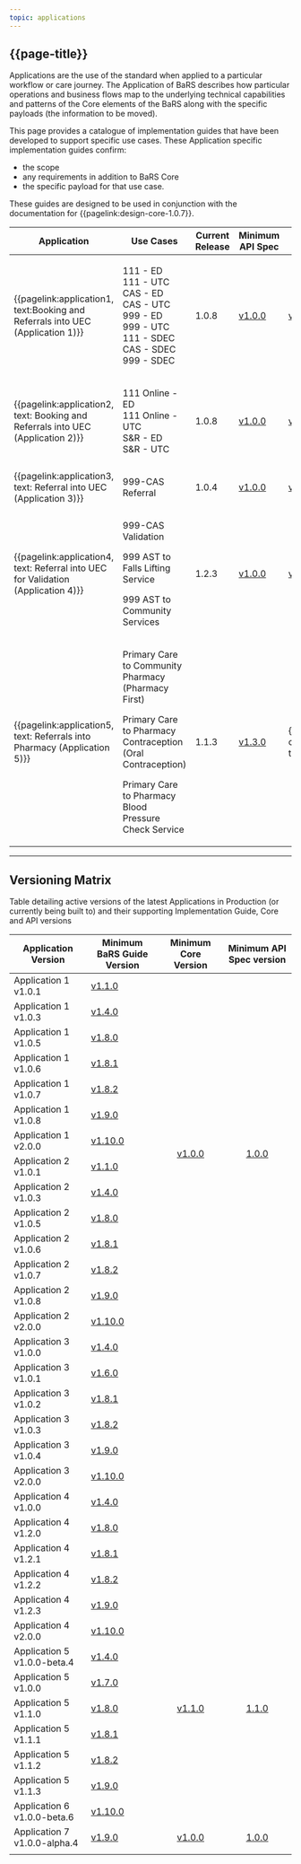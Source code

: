 ```yaml
---
topic: applications
---
```


## {{page-title}}

Applications are the use of the standard when applied to a particular workflow or care journey. The Application of BaRS describes how particular operations and business flows map to the underlying technical capabilities and patterns of the Core elements of the BaRS along with the specific payloads (the information to be moved).

This page provides a catalogue of implementation guides that have been developed to support specific use cases. These Application specific implementation guides confirm:
- the scope
- any requirements in addition to BaRS Core
- the specific payload for that use case.



These guides are designed to be used in conjunction with the documentation for {{pagelink:design-core-1.0.7}}.



| Application                                                                 |  Use Cases                                                     | Current Release | Minimum API Spec | Minimum Core Version |
| ----------------------------------------------------------------------------|--------------------------------------------------------------- | --------------- | --------------- | --------------- |    
| {{pagelink:application1, text:Booking and Referrals into UEC (Application 1)}}  | <p>111 - ED <br>111 - UTC <br>CAS - ED <br>CAS - UTC <br> 999 - ED <br> 999 - UTC <br> 111 - SDEC <br> CAS - SDEC <br> 999 - SDEC <br> </p> | 1.0.8           | <a href="https://digital.nhs.uk/developer/api-catalogue/booking-and-referral-fhir/v1.0.7" target="_blank">v1.0.0</a> | <a href="https://simplifier.net/guide/nhsbookingandreferralstandard/Home/Design/BaRS-Core?version=1.0.0" target="_blank">v1.0.0</a> |
| {{pagelink:application2, text: Booking and Referrals into UEC (Application 2)}} | <p>111 Online - ED <br>111 Online - UTC <br> S&R - ED <br> S&R - UTC <br> <p>               | 1.0.8           | <a href="https://digital.nhs.uk/developer/api-catalogue/booking-and-referral-fhir/v1.0.7" target="_blank">v1.0.0</a> | <a href="https://simplifier.net/guide/nhsbookingandreferralstandard/Home/Design/BaRS-Core?version=1.0.0" target="_blank">v1.0.0</a> |
| {{pagelink:application3, text: Referral into UEC (Application 3)}} | <p>999-CAS Referral<br> | 1.0.4     | <a href="https://digital.nhs.uk/developer/api-catalogue/booking-and-referral-fhir/v1.0.7" target="_blank">v1.0.0</a> | <a href="https://simplifier.net/guide/nhsbookingandreferralstandard/Home/Design/BaRS-Core?version=1.0.0" target="_blank">v1.0.0</a> |
| {{pagelink:application4, text: Referral into UEC for Validation (Application 4)}} | <p>999-CAS Validation<br> <p>999 AST to Falls Lifting Service<br> <p>999 AST to Community Services <br> | 1.2.3     | <a href="https://digital.nhs.uk/developer/api-catalogue/booking-and-referral-fhir/v1.0.7" target="_blank">v1.0.0</a> | <a href="https://simplifier.net/guide/nhsbookingandreferralstandard/Home/Design/BaRS-Core?version=1.0.0" target="_blank">v1.0.0</a> |
| {{pagelink:application5, text: Referrals into Pharmacy (Application 5)}}      | <p>Primary Care to Community Pharmacy (Pharmacy First)<br> <p>Primary Care to Pharmacy Contraception (Oral Contraception) <br> <p>Primary Care to Pharmacy Blood Pressure Check Service<br> | 1.1.3     | <a href="https://digital.nhs.uk/developer/api-catalogue/booking-and-referral-fhir/v1.3.0" target="_blank">v1.3.0</a> | {{pagelink:design-core-1.3.1, text:v1.3.0}} |


<hr>

## Versioning Matrix

Table detailing active versions of the latest Applications in Production (or currently being built to) and their supporting Implementation Guide, Core and API versions

<table>
<thead>
	<tr>
		<th data-no-sort="">Application Version</th>
		<th data-no-sort="">Minimum BaRS Guide Version</th>
		<th data-no-sort="">Minimum Core Version</th>
		<th data-no-sort="">Minimum API Spec version</th>
	</tr>
</thead>
<tbody>
	<tr>
		<td>Application 1 v1.0.1</td>
		<td><a href="https://simplifier.net/guide/nhsbookingandreferralstandard/home?version=1.1.0" target="_blank">v1.1.0</a></td>
		<td rowspan=14 style="text-align: center; vertical-align: middle;"><a href="https://simplifier.net/guide/nhsbookingandreferralstandard/Home/Design/BaRS-Core?version=1.0.0" target="_blank">v1.0.0</a></td>
		<td rowspan=14 style="text-align: center; vertical-align: middle;"><a href="https://digital.nhs.uk/developer/api-catalogue/booking-and-referral-fhir/v1_0_0" target="_blank">1.0.0</a></td>		
	</tr>
	<tr>
		<td>Application 1 v1.0.3</td>
		<td><a href="https://simplifier.net/guide/nhsbookingandreferralstandard/home?version=1.4.0" target="_blank">v1.4.0</a></td>
	</tr>
	<tr>
		<td>Application 1 v1.0.5</td>
		<td><a href="https://simplifier.net/guide/nhsbookingandreferralstandard/home?version=1.8.0" target="_blank">v1.8.0</a></td>
	</tr>
	<tr>
		<td>Application 1 v1.0.6</td>
		<td><a href="https://simplifier.net/guide/nhsbookingandreferralstandard/home?version=1.8.1" target="_blank">v1.8.1</a></td>
	</tr>
	<tr>
		<td>Application 1 v1.0.7</td>
		<td><a href="https://simplifier.net/guide/nhsbookingandreferralstandard/home?version=1.8.2" target="_blank">v1.8.2</a></td>
	</tr>
	<tr>
		<td>Application 1 v1.0.8</td>
		<td><a href="https://simplifier.net/guide/nhsbookingandreferralstandard/home?version=1.8.2" target="_blank">v1.9.0</a></td>
	</tr>
	<tr>
		<td>Application 1 v2.0.0</td>
		<td><a href="https://simplifier.net/guide/nhsbookingandreferralstandard/home?version=1.8.2" target="_blank">v1.10.0</a></td>
	</tr>
	<tr>
		<td>Application 2 v1.0.1</td>
		<td><a href="https://simplifier.net/guide/nhsbookingandreferralstandard/home?version=1.1.0" target="_blank">v1.1.0</a></td>
	</tr>
	<tr>
		<td>Application 2 v1.0.3</td>
		<td><a href="https://simplifier.net/guide/nhsbookingandreferralstandard/home?version=1.4.0" target="_blank">v1.4.0</a></td>
	</tr>
	<tr>
		<td>Application 2 v1.0.5</td>
		<td><a href="https://simplifier.net/guide/nhsbookingandreferralstandard/home?version=1.8.0" target="_blank">v1.8.0</a></td>
	</tr>
	<tr>
		<td>Application 2 v1.0.6</td>
		<td><a href="https://simplifier.net/guide/nhsbookingandreferralstandard/home?version=1.8.1" target="_blank">v1.8.1</a></td>
	</tr>
	<tr>
		<td>Application 2 v1.0.7</td>
		<td><a href="https://simplifier.net/guide/nhsbookingandreferralstandard/home?version=1.8.2" target="_blank">v1.8.2</a></td>
	</tr>
	<tr>
		<td>Application 2 v1.0.8</td>
		<td><a href="https://simplifier.net/guide/nhsbookingandreferralstandard/home?version=1.8.2" target="_blank">v1.9.0</a></td>
	</tr>
	<tr>
		<td>Application 2 v2.0.0</td>
		<td><a href="https://simplifier.net/guide/nhsbookingandreferralstandard/home?version=1.8.2" target="_blank">v1.10.0</a></td>
	</tr>
	<tr>
		<td>Application 3 v1.0.0</td>
		<td><a href="https://simplifier.net/guide/nhsbookingandreferralstandard/home?version=1.4.0" target="_blank">v1.4.0</a></td>
	</tr>
	<tr>
		<td>Application 3 v1.0.1</td>
		<td><a href="https://simplifier.net/guide/nhsbookingandreferralstandard/home?version=1.6.0" target="_blank">v1.6.0</a></td>
	</tr>
	<tr>
		<td>Application 3 v1.0.2</td>
		<td><a href="https://simplifier.net/guide/nhsbookingandreferralstandard/home?version=1.6.0" target="_blank">v1.8.1</a></td>
	</tr>
	<tr>
		<td>Application 3 v1.0.3</td>
		<td><a href="https://simplifier.net/guide/nhsbookingandreferralstandard/home?version=1.8.2" target="_blank">v1.8.2</a></td>
	</tr>
	<tr>
		<td>Application 3 v1.0.4</td>
		<td><a href="https://simplifier.net/guide/nhsbookingandreferralstandard/home?version=1.8.2" target="_blank">v1.9.0</a></td>
	</tr>
	<tr>
		<td>Application 3 v2.0.0</td>
		<td><a href="https://simplifier.net/guide/nhsbookingandreferralstandard/home?version=1.8.2" target="_blank">v1.10.0</a></td>
	</tr>
	<tr>
		<td>Application 4 v1.0.0</td>
		<td><a href="https://simplifier.net/guide/nhsbookingandreferralstandard/home?version=1.4.0" target="_blank">v1.4.0</a></td>
	</tr>
	<tr>
		<td>Application 4 v1.2.0</td>
		<td><a href="https://simplifier.net/guide/nhsbookingandreferralstandard/home?version=1.8.0" target="_blank">v1.8.0</a></td>
	</tr>
	<tr>
		<td>Application 4 v1.2.1</td>
		<td><a href="https://simplifier.net/guide/nhsbookingandreferralstandard/home?version=1.8.0" target="_blank">v1.8.1</a></td>
	</tr>
	<tr>
		<td>Application 4 v1.2.2</td>
		<td><a href="https://simplifier.net/guide/nhsbookingandreferralstandard/home?version=1.8.2" target="_blank">v1.8.2</a></td>
	</tr>
	<tr>
		<td>Application 4 v1.2.3</td>
		<td><a href="https://simplifier.net/guide/nhsbookingandreferralstandard/home?version=1.8.2" target="_blank">v1.9.0</a></td>
	</tr>
	<tr>
		<td>Application 4 v2.0.0</td>
		<td><a href="https://simplifier.net/guide/nhsbookingandreferralstandard/home?version=1.8.2" target="_blank">v1.10.0</a></td>
	</tr>
	<tr>
		<td>Application 5 v1.0.0-beta.4</td>
		<td><a href="https://simplifier.net/guide/nhsbookingandreferralstandard/home?version=1.4.0" target="_blank">v1.4.0</a></td>
		<td rowspan=5 style="text-align: center; vertical-align: middle;"><a href="https://simplifier.net/guide/nhsbookingandreferralstandard/Home/Core/End-to-end-workflow?version=1.4.0" target="_blank">v1.1.0</a></td>
		<td rowspan=5 style="text-align: center; vertical-align: middle;"><a href="https://digital.nhs.uk/developer/api-catalogue/booking-and-referral-fhir/v1_1_0" target="_blank">1.1.0</a></td>
	</tr>
	<tr>
		<td>Application 5 v1.0.0</td>
		<td><a href="https://simplifier.net/guide/nhsbookingandreferralstandard/home?version=1.7.0" target="_blank">v1.7.0</a></td>
	</tr>
	<tr>
		<td>Application 5 v1.1.0</td>
		<td><a href="https://simplifier.net/guide/nhsbookingandreferralstandard/home?version=1.8.0" target="_blank">v1.8.0</a></td>
	</tr>
	<tr>
		<td>Application 5 v1.1.1</td>
		<td><a href="https://simplifier.net/guide/nhsbookingandreferralstandard/home?version=1.8.0" target="_blank">v1.8.1</a></td>
	</tr>
	<tr>
		<td>Application 5 v1.1.2</td>
		<td><a href="https://simplifier.net/guide/nhsbookingandreferralstandard/home?version=1.8.2" target="_blank">v1.8.2</a></td>
	</tr>
	<tr>
		<td>Application 5 v1.1.3</td>
		<td><a href="https://simplifier.net/guide/nhsbookingandreferralstandard/home?version=1.8.2" target="_blank">v1.9.0</a></td>
	</tr>
	<tr>
		<td>Application 6 v1.0.0-beta.6</td>
		<td><a href="https://simplifier.net/guide/nhsbookingandreferralstandard/home?version=1.8.2" target="_blank">v1.10.0</a></td>
	</tr>
	<tr>
		<td>Application 7 v1.0.0-alpha.4</td>
		<td><a href="https://simplifier.net/guide/nhsbookingandreferralstandard/home?version=1.8.2" target="_blank">v1.9.0</a></td>
		<td rowspan=1 style="text-align: center; vertical-align: middle;"><a href="https://simplifier.net/guide/nhsbookingandreferralstandard/Home/Design/BaRS-Core?version=1.0.0" target="_blank">v1.0.0</a></td>
		<td rowspan=1 style="text-align: center; vertical-align: middle;"><a href="https://digital.nhs.uk/developer/api-catalogue/booking-and-referral-fhir/v1_0_0" target="_blank">1.0.0</a></td>
	</tr>
	<tr>
		<td></td>
		<td></td>
		<td></td>
		<td></td>
	</tr>
</tbody>
</table>


